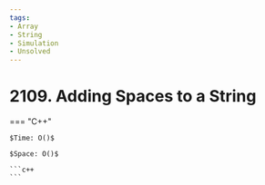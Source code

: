 ```yaml
---
tags:
- Array
- String
- Simulation
- Unsolved
---
```



# 2109. Adding Spaces to a String

=== "C++"

    $Time: O()$

    $Space: O()$

    ```c++
    ```
